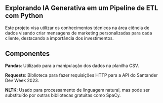 
## Explorando IA Generativa em um Pipeline de ETL com Python

Este projeto visa utilizar os conhecimentos técnicos na área ciência de dados visando criar mensagens de marketing personalizadas para cada cliente, destacando a importância dos investimentos.

## Componentes
**Pandas**: Utilizado para a manipulação dos dados na planilha CSV.

**Requests**: Biblioteca para fazer requisições HTTP para a API do Santander Dev Week 2023.

**NLTK**: Usado para processamento de linguagem natural, mas pode ser substituído por outras bibliotecas gratuitas como SpaCy.
